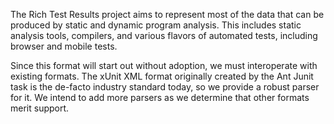 The Rich Test Results project aims to represent most of the data that
can be produced by static and dynamic program analysis. This includes
static analysis tools, compilers, and various flavors of automated tests,
including browser and mobile tests.

Since this format will start out without adoption, we must interoperate with
existing formats. The xUnit XML format originally created by the Ant Junit
task is the de-facto industry standard today, so we provide a robust parser
for it. We intend to add more parsers as we determine that other formats merit
support.
